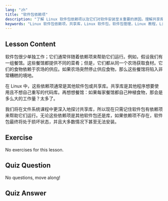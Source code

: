 ```yaml
---
lang: "zh"
title: "软件包依赖项"
description: "了解 Linux 软件包依赖项以及它们对软件安装至关重要的原因。理解共享库并避免损坏的软件包。开始您的 Linux 之旅！"
keywords: "Linux 软件包依赖项，共享库，Linux 软件包，软件包管理，Linux 教程，Linux 初学者，Linux 指南"
---
```


## Lesson Content

软件包很少单独工作；它们通常伴随着依赖项来帮助它们运行。例如，假设我们有一组餐馆。这些餐馆都提供不同的菜肴；但是，它们都从同一个农场获取食材。它们的食物依赖于农场的供应。如果农场突然停止供应食物，那么这些餐馆将陷入非常糟糕的境地。

在 Linux 中，这些依赖项通常是其他软件包或共享库。共享库是其他程序想要使用且不想自己重写的代码库。再想想餐馆：如果每家餐馆都自己种植食物，那会是多么大的工作量？太多了。

我们将在文件系统课程中更深入地探讨共享库，所以现在只需记住软件包有依赖项来帮助它们运行。无论这些依赖项是其他软件包还是库，如果依赖项不存在，软件包最终将处于损坏状态，并且大多数情况下甚至无法安装。

## Exercise

No exercises for this lesson.

## Quiz Question

No questions, move along!

## Quiz Answer
